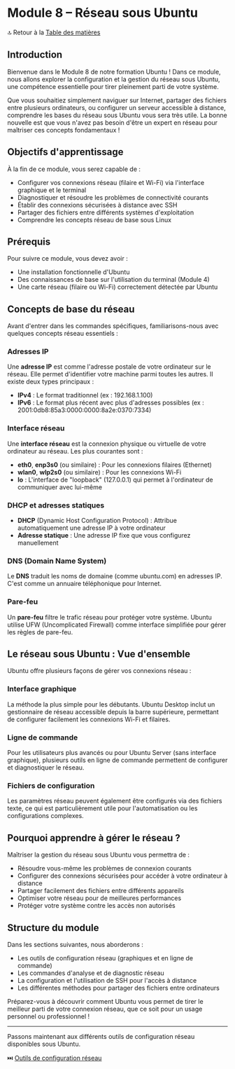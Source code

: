 # Module 8 – Réseau sous Ubuntu

🔝 Retour à la [Table des matières](#table-des-matières)

## Introduction

Bienvenue dans le Module 8 de notre formation Ubuntu ! Dans ce module, nous allons explorer la configuration et la gestion du réseau sous Ubuntu, une compétence essentielle pour tirer pleinement parti de votre système.

Que vous souhaitiez simplement naviguer sur Internet, partager des fichiers entre plusieurs ordinateurs, ou configurer un serveur accessible à distance, comprendre les bases du réseau sous Ubuntu vous sera très utile. La bonne nouvelle est que vous n'avez pas besoin d'être un expert en réseau pour maîtriser ces concepts fondamentaux !

## Objectifs d'apprentissage

À la fin de ce module, vous serez capable de :
- Configurer vos connexions réseau (filaire et Wi-Fi) via l'interface graphique et le terminal
- Diagnostiquer et résoudre les problèmes de connectivité courants
- Établir des connexions sécurisées à distance avec SSH
- Partager des fichiers entre différents systèmes d'exploitation
- Comprendre les concepts réseau de base sous Linux

## Prérequis

Pour suivre ce module, vous devez avoir :
- Une installation fonctionnelle d'Ubuntu
- Des connaissances de base sur l'utilisation du terminal (Module 4)
- Une carte réseau (filaire ou Wi-Fi) correctement détectée par Ubuntu

## Concepts de base du réseau

Avant d'entrer dans les commandes spécifiques, familiarisons-nous avec quelques concepts réseau essentiels :

### Adresses IP
Une **adresse IP** est comme l'adresse postale de votre ordinateur sur le réseau. Elle permet d'identifier votre machine parmi toutes les autres. Il existe deux types principaux :
- **IPv4** : Le format traditionnel (ex : 192.168.1.100)
- **IPv6** : Le format plus récent avec plus d'adresses possibles (ex : 2001:0db8:85a3:0000:0000:8a2e:0370:7334)

### Interface réseau
Une **interface réseau** est la connexion physique ou virtuelle de votre ordinateur au réseau. Les plus courantes sont :
- **eth0**, **enp3s0** (ou similaire) : Pour les connexions filaires (Ethernet)
- **wlan0**, **wlp2s0** (ou similaire) : Pour les connexions Wi-Fi
- **lo** : L'interface de "loopback" (127.0.0.1) qui permet à l'ordinateur de communiquer avec lui-même

### DHCP et adresses statiques
- **DHCP** (Dynamic Host Configuration Protocol) : Attribue automatiquement une adresse IP à votre ordinateur
- **Adresse statique** : Une adresse IP fixe que vous configurez manuellement

### DNS (Domain Name System)
Le **DNS** traduit les noms de domaine (comme ubuntu.com) en adresses IP. C'est comme un annuaire téléphonique pour Internet.

### Pare-feu
Un **pare-feu** filtre le trafic réseau pour protéger votre système. Ubuntu utilise UFW (Uncomplicated Firewall) comme interface simplifiée pour gérer les règles de pare-feu.

## Le réseau sous Ubuntu : Vue d'ensemble

Ubuntu offre plusieurs façons de gérer vos connexions réseau :

### Interface graphique
La méthode la plus simple pour les débutants. Ubuntu Desktop inclut un gestionnaire de réseau accessible depuis la barre supérieure, permettant de configurer facilement les connexions Wi-Fi et filaires.

### Ligne de commande
Pour les utilisateurs plus avancés ou pour Ubuntu Server (sans interface graphique), plusieurs outils en ligne de commande permettent de configurer et diagnostiquer le réseau.

### Fichiers de configuration
Les paramètres réseau peuvent également être configurés via des fichiers texte, ce qui est particulièrement utile pour l'automatisation ou les configurations complexes.

## Pourquoi apprendre à gérer le réseau ?

Maîtriser la gestion du réseau sous Ubuntu vous permettra de :
- Résoudre vous-même les problèmes de connexion courants
- Configurer des connexions sécurisées pour accéder à votre ordinateur à distance
- Partager facilement des fichiers entre différents appareils
- Optimiser votre réseau pour de meilleures performances
- Protéger votre système contre les accès non autorisés

## Structure du module

Dans les sections suivantes, nous aborderons :
- Les outils de configuration réseau (graphiques et en ligne de commande)
- Les commandes d'analyse et de diagnostic réseau
- La configuration et l'utilisation de SSH pour l'accès à distance
- Les différentes méthodes pour partager des fichiers entre ordinateurs

Préparez-vous à découvrir comment Ubuntu vous permet de tirer le meilleur parti de votre connexion réseau, que ce soit pour un usage personnel ou professionnel !

---

Passons maintenant aux différents outils de configuration réseau disponibles sous Ubuntu.

⏭️ [Outils de configuration réseau](/03-administration-systeme/module-8-reseau/01-outils-reseau.md)
